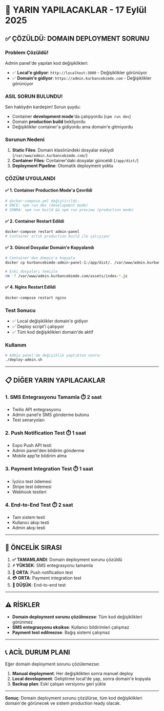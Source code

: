 # 📝 YARIN YAPILACAKLAR - 17 Eylül 2025

## ✅ **ÇÖZÜLDÜ: DOMAIN DEPLOYMENT SORUNU**

### **Problem Çözüldü!**
Admin panel'de yapılan kod değişiklikleri:
- ✅ **Local'e gidiyor**: `http://localhost:3000` - Değişiklikler görünüyor
- ✅ **Domain'e gidiyor**: `https://admin.kurbancebimde.com` - Değişiklikler görünüyor

### **ASIL SORUN BULUNDU!**
Sen haklıydın kardeşim! Sorun şuydu:
- Container **development mode**'da çalışıyordu (`npm run dev`)
- Domain **production build** bekliyordu
- Değişiklikler container'a gidiyordu ama domain'e gitmiyordu

### **Sorunun Nedeni**
1. **Static Files**: Domain klasöründeki dosyalar eskiydi (`/var/www/admin.kurbancebimde.com/`)
2. **Container Files**: Container'daki dosyalar günceldi (`/app/dist/`)
3. **Deployment Pipeline**: Otomatik deployment yoktu

### **ÇÖZÜM UYGULANDI**

#### **✅ 1. Container Production Mode'a Çevrildi**
```bash
# docker-compose.yml değiştirildi:
# ÖNCE: npm run dev (development mode)
# SONRA: npm run build && npm run preview (production mode)
```

#### **✅ 2. Container Restart Edildi**
```bash
docker-compose restart admin-panel
# Container artık production build ile çalışıyor
```

#### **✅ 3. Güncel Dosyalar Domain'e Kopyalandı**
```bash
# Container'dan domain'e kopyala
docker cp kurbancebimde-admin-panel-1:/app/dist/. /var/www/admin.kurbancebimde.com/

# Eski dosyaları temizle
rm -f /var/www/admin.kurbancebimde.com/assets/index-*.js
```

#### **✅ 4. Nginx Restart Edildi**
```bash
docker-compose restart nginx
```

### **Test Sonucu**
- ✅ Local değişiklikler domain'e gidiyor
- ✅ Deploy script'i çalışıyor
- ✅ Tüm kod değişiklikleri domain'de aktif

### **Kullanım**
```bash
# Admin panel'de değişiklik yaptıktan sonra:
./deploy-admin.sh
```

---

## 📋 **DİĞER YARIN YAPILACAKLAR**

### **1. SMS Entegrasyonu Tamamla** ⏱️ 2 saat
- Twilio API entegrasyonu
- Admin panel'e SMS gönderme butonu
- Test senaryoları

### **2. Push Notification Test** ⏱️ 1 saat
- Expo Push API testi
- Admin panel'den bildirim gönderme
- Mobile app'te bildirim alma

### **3. Payment Integration Test** ⏱️ 1 saat
- İyzico test ödemesi
- Stripe test ödemesi
- Webhook testleri

### **4. End-to-End Test** ⏱️ 2 saat
- Tam sistem testi
- Kullanıcı akışı testi
- Admin akışı testi

---

## 🎯 **ÖNCELİK SIRASI**

1. **✅ TAMAMLANDI**: Domain deployment sorunu çözüldü
2. **⚡ YÜKSEK**: SMS entegrasyonu tamamla
3. **📱 ORTA**: Push notification test
4. **💳 ORTA**: Payment integration test
5. **🧪 DÜŞÜK**: End-to-end test

---

## ⚠️ **RİSKLER**

- **Domain deployment sorunu çözülmezse**: Tüm kod değişiklikleri görünmez
- **SMS entegrasyonu eksikse**: Kullanıcı bildirimleri çalışmaz
- **Payment test edilmezse**: Bağış sistemi çalışmaz

---

## 📞 **ACİL DURUM PLANI**

Eğer domain deployment sorunu çözülemezse:
1. **Manual deployment**: Her değişiklikten sonra manuel deploy
2. **Local development**: Geliştirme local'de yap, sonra domain'e kopyala
3. **Backup plan**: Eski çalışan versiyonu geri yükle

---

**Sonuç**: Domain deployment sorunu çözülürse, tüm kod değişiklikleri domain'de görünecek ve sistem production ready olacak.
